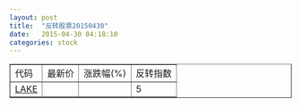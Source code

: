 ```yaml
---
layout: post
title:  "反转股票20150430"
date:   2015-04-30 04:18:10
categories: stock
---
```


<script type="text/javascript">
var stockList = []
stockList.push('gb_lake');
</script>

<table border="1">
 <tr>
 <td>代码</td>
  <td>最新价</td>
  <td>涨跌幅(%)</td>
 <td>反转指数</td>
</tr>
  <tr id="lake"><td><a href="http://stock.finance.sina.com.cn/usstock/quotes/LAKE.html" target="_blank">LAKE</a></td><td></td><td></td><td>5</td></tr>
</table>

